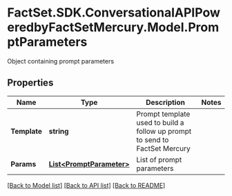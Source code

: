 # FactSet.SDK.ConversationalAPIPoweredbyFactSetMercury.Model.PromptParameters
Object containing prompt parameters

## Properties

Name | Type | Description | Notes
------------ | ------------- | ------------- | -------------
**Template** | **string** | Prompt template used to build a follow up prompt to send to FactSet Mercury | 
**Params** | [**List&lt;PromptParameter&gt;**](PromptParameter.md) | List of prompt parameters | 

[[Back to Model list]](../README.md#documentation-for-models) [[Back to API list]](../README.md#documentation-for-api-endpoints) [[Back to README]](../README.md)

